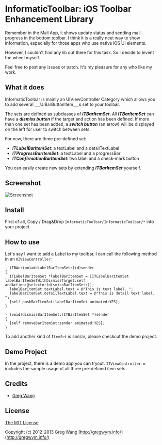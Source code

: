 # InformaticToolbar: iOS Toolbar Enhancement Library

Remember in the Mail App, it shows update status and sending mail progress in the bottom toolbar. I think it is a really neat way to show information, especially for those apps who use native iOS UI elements.

However, I couldn't find any lib out there for this task. So I decide to invent the wheel myself.

Feel free to post any issues or patch. It's my pleasure for any who like my work.

## What it does

InformaticToolbar is mainly an UIViewController Category which allows you to add several ___UIBarButtonItem___s set to your toolbar.

The sets are defined as subclasses of ___ITBarItemSet___. All ___ITBarItemSet___ can have a ___dismiss button___ if the target and action has been defined. If more than one set has been added, a ___switch button___ (an arrow) will be displayed on the left for user to switch between sets.

For now, there are three pre-defined set:

- ___ITLabelBarItemSet___: a textLabel and a detailTextLabel
- ___ITProgressBarItemSet___: a textLabel and a progressBar
- ___ITConfirmationBarItemSet___: two label and a check-mark button

You can easily create new sets by extending ___ITBarItemSet___ yourself.

## Screenshot

![Screenshot](https://f.cloud.github.com/assets/510089/1123211/417deee4-1aeb-11e3-93b0-338e7497abbd.png)

## Install

First of all, Copy / Drag&Drop `InformaticToolbar/InformaticToolbar/*` into your project.

## How to use

Let's say I want to add a Label to my toolbar, I can call the following method in an `UIViewController`:

```
- (IBAction)addLabelBarItemSet:(id)sender
{
  ITLabelBarItemSet *labelBarItemSet = [ITLabelBarItemSet labelBarItemSetWithDismissTarget:self andAction:@selector(dismissBarItemSet:)];
  labelBarItemSet.textLabel.text = @"This is text label. ";
  labelBarItemSet.detailTextLabel.text = @"This is detail text label. ";
  [self pushBarItemSet:labelBarItemSet animated:YES];
}

- (void)dismissBarItemSet:(ITBarItemSet *)sender
{
  [self removeBarItemSet:sender animated:YES];
}
```

To add another kind of `ItemSet` is similar, please checkout the demo project.

## Demo Project

In the project, there is a demo app you can tryout. `ITViewController.m` includes the sample usage of all three pre-defined item sets.

## Credits

* [Greg Wang](https://github.com/gregwym)

## License

[The MIT License](http://opensource.org/licenses/MIT)

Copyright (c) 2012-2013 Greg Wang [http://gregwym.info/](http://gregwym.info/)
